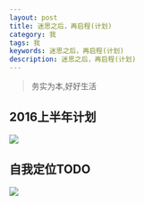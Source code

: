 ```yaml
---
layout: post
title: 迷思之后，再启程(计划)
category: 我
tags: 我
keywords: 迷思之后，再启程(计划)
description: 迷思之后，再启程(计划)
---
```


> 务实为本,好好生活

## 2016上半年计划

![](https://github.com/dingyiming/dingyiming.github.io/blob/master/pics/2016todo.png?raw=true)

## 自我定位TODO

![](https://github.com/dingyiming/dingyiming.github.io/blob/master/pics/todo.png?raw=true)
